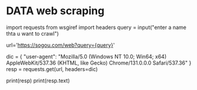 # DATA web scraping
import requests
from wsgiref import headers
query = input("enter a name thta u want to crawl")

url='https://sogou.com/web?query={query}'

dic = {
    "user-agent":
"Mozilla/5.0 (Windows NT 10.0; Win64; x64) AppleWebKit/537.36 (KHTML, like Gecko) Chrome/131.0.0.0 Safari/537.36"
}
resp = requests.get(url, headers=dic)


print(resp)
print(resp.text)
